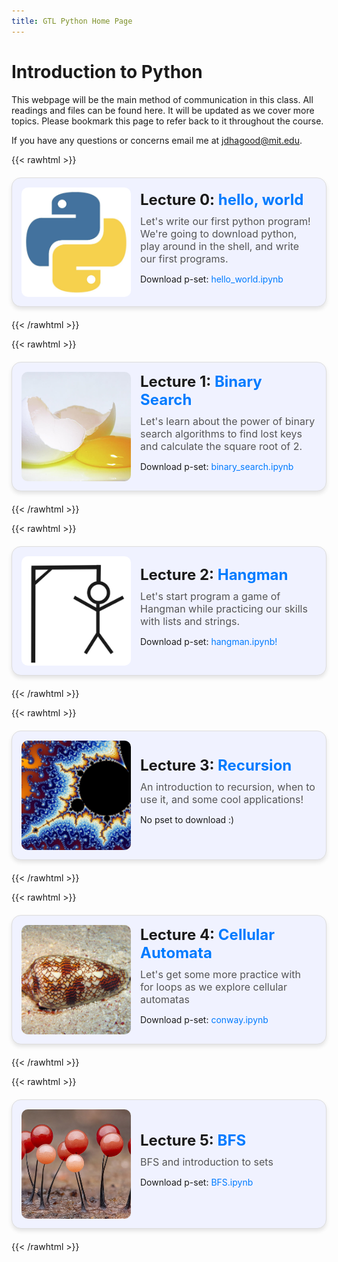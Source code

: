 ```yaml
---
title: GTL Python Home Page
---
```

# Introduction to Python

This webpage will be the main method of communication in this class. All readings and files can be found here. It will be updated as we cover more topics. Please bookmark this page to refer back to it throughout the course.

If you have any questions or concerns email me at jdhagood@mit.edu.

{{< rawhtml >}}
<style>
    .rounded-box {
        display: flex;
        align-items: center;
        background-color:rgb(240, 242, 255); /* Light background */
        border: 1px solid #ddd;   /* Light border */
        border-radius: 15px;      /* Rounded corners */
        padding: 15px;
        margin: 20px 0;
        box-shadow: 0 4px 6px rgba(0, 0, 0, 0.1); /* Subtle shadow */
    }
    .icon {
        width: 175px;            /* Fixed width */
        height: 175px;           /* Fixed height */
        border-radius: 10px;
        object-fit: cover;       /* Ensure proper scaling */
        margin-right: 15px;      /* Space between icon and content */
    }
    .content h2 {
        font-size: 1.5rem;
        margin: 0 0 10px 0;
    }
    .content .description {
        font-size: 1rem;
        margin: 0 0 10px 0;
        color: #555;             /* Subtle text color */
    }
    .content a {
        color: #007bff;          /* Blue links */
        text-decoration: none;
    }
    .content a:hover {
        text-decoration: underline; /* Underline on hover */
    }
</style>

<div class="rounded-box">
    <img class="icon" src="/img/icons/icon1.jpg" alt="Lecture 0 Icon">
    <div class="content">
        <h2>Lecture 0: <a href="hello_world">hello, world</a></h2>
        <p class="description">Let's write our first python program! We're going to download python, play around in the shell, and write our first programs.</p>
        <p>
            Download p-set: <a href="/psets/hello_world.ipynb" download>hello_world.ipynb</a>
        </p>
    </div>
</div>
{{< /rawhtml >}}

{{< rawhtml >}}
<div class="rounded-box">
    <img class="icon" src="/img/icons/broken_egg.jpg" alt="img">
    <div class="content">
        <h2>Lecture 1: <a href="binarysearch">Binary Search</a></h2>
        <p class="description">Let's learn about the power of binary search algorithms to find lost keys and calculate the square root of 2. </p>
        <p>
            Download p-set: <a href="/psets/binary_search.ipynb" download>binary_search.ipynb</a>
        </p>
    </div>
</div>
{{< /rawhtml >}}

{{< rawhtml >}}
<div class="rounded-box">
    <img class="icon" src="/img/icons/hangman.jpg" alt="img">
    <div class="content">
        <h2>Lecture 2: <a href="hangman">Hangman</a></h2>
        <p class="description">Let's start program a game of Hangman while practicing our skills with lists and strings.</p>
        <p>
            Download p-set: <a href="/psets/hangman.ipynb" download>hangman.ipynb!</a>
        </p>
    </div>
</div>
{{< /rawhtml >}} 


{{< rawhtml >}}
<div class="rounded-box">
    <img class="icon" src="/img/icons/mandelbrot.jpg" alt="img">
    <div class="content">
        <h2>Lecture 3: <a href="recursion">Recursion</a></h2>
        <p class="description"> An introduction to recursion, when to use it, and some cool applications!</p>
        <p>
            No pset to download :)
        </p>
    </div>
</div>
{{< /rawhtml >}}

{{< rawhtml >}}
<div class="rounded-box">
    <img class="icon" src="/img/icons/snail.jpg" alt="img">
    <div class="content">
        <h2>Lecture 4: <a href="cellular_atomata">Cellular Automata</a></h2>
        <p class="description">Let's get some more practice with for loops as we explore cellular automatas</p>
        <p>
            Download p-set: <a href="/psets/conway.ipynb" download>conway.ipynb</a>
        </p>
    </div>
</div>
{{< /rawhtml >}}

{{< rawhtml >}}
<div class="rounded-box">
    <img class="icon" src="/img/icons/slime_mold.jpg" alt="img">
    <div class="content">
        <h2>Lecture 5: <a href="bfs">BFS</a></h2>
        <p class="description">BFS and introduction to sets</p>
        <p>
            Download p-set: <a href="/psets/BFS.ipynb" download>BFS.ipynb</a>
        </p>
    </div>
</div>
{{< /rawhtml >}}

<!-- 
{{< rawhtml >}}
<div class="rounded-box">
    <img class="icon" src="/img/icons/sound.jpg" alt="img">
    <div class="content">
        <h2>Lecture 4: <a href="audioprocessing">Audio Processing</a></h2>
        <p class="description">Introducing dictionaries and pracitcing list skills</p>
        <p>
            Download here: <a href="/zip_files/code.zip" download>Download the ZIP file</a>
        </p>
    </div>
</div>
{{< /rawhtml >}}

{{< rawhtml >}}
<div class="rounded-box">
    <img class="icon" src="/img/icons/custom_twocats.jpg" alt="img">
    <div class="content">
        <h2>Lecture 6: <a href="why_python">Image Processing</a></h2>
        <p class="description">More practice with lists</p>
        <p>
            Download here: <a href="/zip_files/code.zip" download>Download the ZIP file</a>
        </p>
    </div>
</div>
{{< /rawhtml >}}


{{< rawhtml >}}
<div class="rounded-box">
    <img class="icon" src="/img/icons/sunflower.jpg" alt="img">
    <div class="content">
        <h2>Lecture 7: <a href="generators">Generators</a></h2>
        <p class="description">An introduction to generators featuring the fibbonaci numbers, prime numbers, and pseudo random numbers.</p>
        <p>
            Download here: <a href="/zip_files/code.zip" download>Download the ZIP file</a>
        </p>
    </div>
</div>
{{< /rawhtml >}}

{{< rawhtml >}}
<div class="rounded-box">
    <img class="icon" src="/img/icons/algebra.jpg" alt="img">
    <div class="content">
        <h2>Lecture 6: <a href="why_python">Symbolic Algebra</a></h2>
        <p class="description">Classes and class inheritance while making a symbolic algebra framework.</p>
        <p>
            Download here: <a href="/zip_files/code.zip" download>Download the ZIP file</a>
        </p>
    </div>
</div>
{{< /rawhtml >}}

{{< rawhtml >}}
<div class="rounded-box">
    <img class="icon" src="/img/icons/algebra.jpg" alt="img">
    <div class="content">
        <h2>Lecture 6: <a href="why_python">Symbolic Algebra</a></h2>
        <p class="description">Classes and class inheritance while making a symbolic algebra framework.</p>
        <p>
            Download here: <a href="/zip_files/code.zip" download>Download the ZIP file</a>
        </p>
    </div>
</div>
{{< /rawhtml >}}

{{< rawhtml >}}
<div class="rounded-box">
    <img class="icon" src="/img/icons/minesweeper.jpg" alt="img">
    <div class="content">
        <h2>Lecture 7: <a href="minesweeper">Mine Sweeper</a></h2>
        <p class="description">Classes and class inheritance while making a symbolic algebra framework.</p>
        <p>
            Download here: <a href="/zip_files/code.zip" download>Download the ZIP file</a>
        </p>
    </div>
</div>
{{< /rawhtml >}}

{{< rawhtml >}}
<div class="rounded-box">
    <img class="icon" src="/img/icons/wikipedia.jpg" alt="img">
    <div class="content">
        <h2>Lecture 8: <a href="why_python">The Wikipedia Game</a></h2>
        <p class="description">Classes and class inheritance while making a symbolic algebra framework.</p>
        <p>
            Download here: <a href="/zip_files/code.zip" download>Download the ZIP file</a>
        </p>
    </div>
</div>
{{< /rawhtml >}} -->